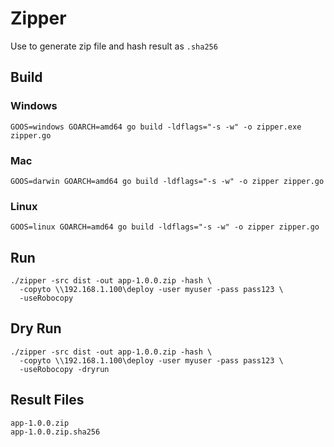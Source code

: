 # Zipper

Use to generate zip file and hash result as `.sha256`

## Build

### Windows

```aiignore
GOOS=windows GOARCH=amd64 go build -ldflags="-s -w" -o zipper.exe zipper.go
```

### Mac

```aiignore
GOOS=darwin GOARCH=amd64 go build -ldflags="-s -w" -o zipper zipper.go
```

### Linux

```aiignore
GOOS=linux GOARCH=amd64 go build -ldflags="-s -w" -o zipper zipper.go
```

## Run

```aiignore
./zipper -src dist -out app-1.0.0.zip -hash \
  -copyto \\192.168.1.100\deploy -user myuser -pass pass123 \
  -useRobocopy
```

## Dry Run

```aiignore
./zipper -src dist -out app-1.0.0.zip -hash \
  -copyto \\192.168.1.100\deploy -user myuser -pass pass123 \
  -useRobocopy -dryrun
```

## Result Files

```aiignore
app-1.0.0.zip
app-1.0.0.zip.sha256
 ```